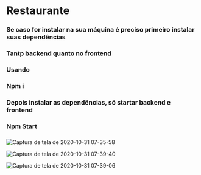 # Restaurante

### Se caso for instalar na sua máquina é preciso primeiro instalar suas dependências
### Tantp backend quanto no frontend

### Usando 
### Npm i

### Depois instalar as dependências, só startar backend e frontend 
### Npm Start

### 
![Captura de tela de 2020-10-31 07-35-58](https://user-images.githubusercontent.com/49800137/97777639-61f96500-1b50-11eb-927b-e2f938322547.png)

![Captura de tela de 2020-10-31 07-39-40](https://user-images.githubusercontent.com/49800137/97777659-7d647000-1b50-11eb-93e7-e58837e4c68a.png)

![Captura de tela de 2020-10-31 07-39-06](https://user-images.githubusercontent.com/49800137/97777680-9c630200-1b50-11eb-9a78-afee0b0982f5.png)


